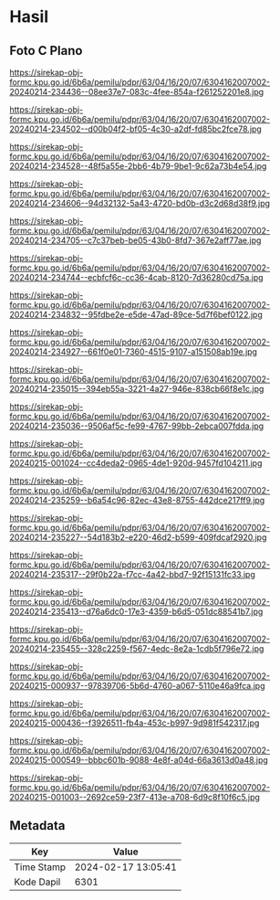 # Hasil

## Foto C Plano

https://sirekap-obj-formc.kpu.go.id/6b6a/pemilu/pdpr/63/04/16/20/07/6304162007002-20240214-234436--08ee37e7-083c-4fee-854a-f261252201e8.jpg

https://sirekap-obj-formc.kpu.go.id/6b6a/pemilu/pdpr/63/04/16/20/07/6304162007002-20240214-234502--d00b04f2-bf05-4c30-a2df-fd85bc2fce78.jpg

https://sirekap-obj-formc.kpu.go.id/6b6a/pemilu/pdpr/63/04/16/20/07/6304162007002-20240214-234528--48f5a55e-2bb6-4b79-9be1-9c62a73b4e54.jpg

https://sirekap-obj-formc.kpu.go.id/6b6a/pemilu/pdpr/63/04/16/20/07/6304162007002-20240214-234606--94d32132-5a43-4720-bd0b-d3c2d68d38f9.jpg

https://sirekap-obj-formc.kpu.go.id/6b6a/pemilu/pdpr/63/04/16/20/07/6304162007002-20240214-234705--c7c37beb-be05-43b0-8fd7-367e2aff77ae.jpg

https://sirekap-obj-formc.kpu.go.id/6b6a/pemilu/pdpr/63/04/16/20/07/6304162007002-20240214-234744--ecbfcf6c-cc36-4cab-8120-7d36280cd75a.jpg

https://sirekap-obj-formc.kpu.go.id/6b6a/pemilu/pdpr/63/04/16/20/07/6304162007002-20240214-234832--95fdbe2e-e5de-47ad-89ce-5d7f6bef0122.jpg

https://sirekap-obj-formc.kpu.go.id/6b6a/pemilu/pdpr/63/04/16/20/07/6304162007002-20240214-234927--661f0e01-7360-4515-9107-a151508ab19e.jpg

https://sirekap-obj-formc.kpu.go.id/6b6a/pemilu/pdpr/63/04/16/20/07/6304162007002-20240214-235015--394eb55a-3221-4a27-946e-838cb66f8e1c.jpg

https://sirekap-obj-formc.kpu.go.id/6b6a/pemilu/pdpr/63/04/16/20/07/6304162007002-20240214-235036--9506af5c-fe99-4767-99bb-2ebca007fdda.jpg

https://sirekap-obj-formc.kpu.go.id/6b6a/pemilu/pdpr/63/04/16/20/07/6304162007002-20240215-001024--cc4deda2-0965-4de1-920d-9457fd104211.jpg

https://sirekap-obj-formc.kpu.go.id/6b6a/pemilu/pdpr/63/04/16/20/07/6304162007002-20240214-235259--b6a54c96-82ec-43e8-8755-442dce217ff9.jpg

https://sirekap-obj-formc.kpu.go.id/6b6a/pemilu/pdpr/63/04/16/20/07/6304162007002-20240214-235227--54d183b2-e220-46d2-b599-409fdcaf2920.jpg

https://sirekap-obj-formc.kpu.go.id/6b6a/pemilu/pdpr/63/04/16/20/07/6304162007002-20240214-235317--29f0b22a-f7cc-4a42-bbd7-92f15131fc33.jpg

https://sirekap-obj-formc.kpu.go.id/6b6a/pemilu/pdpr/63/04/16/20/07/6304162007002-20240214-235413--d76a6dc0-17e3-4359-b6d5-051dc88541b7.jpg

https://sirekap-obj-formc.kpu.go.id/6b6a/pemilu/pdpr/63/04/16/20/07/6304162007002-20240214-235455--328c2259-f567-4edc-8e2a-1cdb5f796e72.jpg

https://sirekap-obj-formc.kpu.go.id/6b6a/pemilu/pdpr/63/04/16/20/07/6304162007002-20240215-000937--97839706-5b6d-4760-a067-5110e46a9fca.jpg

https://sirekap-obj-formc.kpu.go.id/6b6a/pemilu/pdpr/63/04/16/20/07/6304162007002-20240215-000436--f3926511-fb4a-453c-b997-9d981f542317.jpg

https://sirekap-obj-formc.kpu.go.id/6b6a/pemilu/pdpr/63/04/16/20/07/6304162007002-20240215-000549--bbbc601b-9088-4e8f-a04d-66a3613d0a48.jpg

https://sirekap-obj-formc.kpu.go.id/6b6a/pemilu/pdpr/63/04/16/20/07/6304162007002-20240215-001003--2692ce59-23f7-413e-a708-6d9c8f10f6c5.jpg


## Metadata

| Key        | Value               |
| ---------- | ------------------- |
| Time Stamp | 2024-02-17 13:05:41 |
| Kode Dapil | 6301                |




